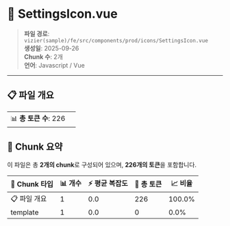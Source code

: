 # 📄 SettingsIcon.vue

> **파일 경로**: `vizier(sample)/fe/src/components/prod/icons/SettingsIcon.vue`  
> **생성일**: 2025-09-26  
> **Chunk 수**: 2개  
> **언어**: Javascript / Vue
---


## 📋 파일 개요

| | |
|--|--|
| 📊 **총 토큰 수**: 226 |  |






## 🧩 Chunk 요약

이 파일은 총 **2개의 chunk**로 구성되어 있으며, **226개의 토큰**을 포함합니다.

| 🧩 Chunk 타입 | 📊 개수 | ⚡ 평균 복잡도 | 📝 총 토큰 | 📈 비율 |
|---------------|--------|-------------|----------|--------|
| 📋 파일 개요 | 1 | 0.0 | 226 | 100.0% |
| template | 1 | 0.0 | 0 | 0.0% |

